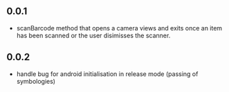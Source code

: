 ## 0.0.1

* scanBarcode method that opens a camera views and exits once an item has been scanned or the user disimisses the scanner.

## 0.0.2

* handle bug for android initialisation in release mode (passing of symbologies)

